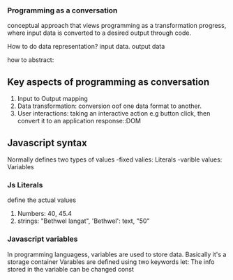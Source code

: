 ### Programming as a conversation
conceptual approach that views programming as a transformation progress, where input data is converted to a desired output through code.

How to do data representation? input data. output data

how to abstract: 

## Key aspects of programming as conversation
1. Input to Output mapping
2. Data transformation: conversion oof one data format to another.
3. User interactions: taking an interactive action e.g button click, then convert it to an application response::DOM

 ## Javascript syntax
Normally defines two types of values 
-fixed valies: Literals
-varible values: Variables

### Js Literals
define the actual values 
1. Numbers: 40, 45.4
2. strings: "Bethwel langat", 'Bethwel': text, "50"

### Javascript variables
In programming languagess, variables are used to store data.
Basically it's a storage container
Varables are defined using two keywords
let: The info stored in the variable can be changed 
const


